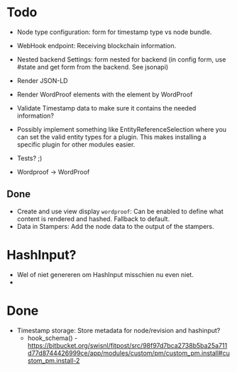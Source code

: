 # Todo

* Node type configuration: form for timestamp type vs node bundle.
* WebHook endpoint: Receiving blockchain information.
* Nested backend Settings: form nested for backend (in config form, use #state and get form from the backend. See jsonapi)
* Render JSON-LD
* Render WordProof elements with the element by WordProof
* Validate Timestamp data to make sure it contains the needed information?
* Possibly implement something like EntityReferenceSelection where you can set the valid entity types for a plugin. This makes installing a specific plugin for other modules easier.
* Tests? ;)

* Wordproof -> WordProof

## Done
* Create and use view display `wordproof`: Can be enabled to define what content is rendered and hashed. Fallback to default.
* Data in Stampers: Add the node data to the output of the stampers.


# HashInput?
* Wel of niet genereren om HashInput misschien nu even niet.
*


# Done

* Timestamp storage: Store metadata for node/revision and hashinput?
  * hook_schema() - https://bitbucket.org/swisnl/fitpost/src/98f97d7bca2738b5ba25a711d77d8744426999ce/app/modules/custom/pm/custom_pm.install#custom_pm.install-2
